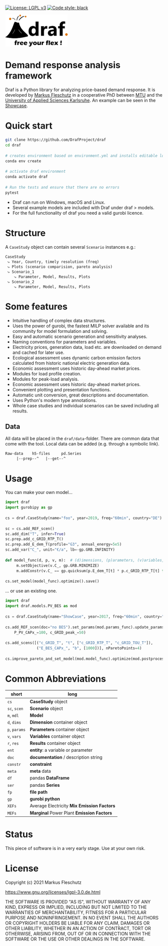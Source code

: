 [![License: LGPL v3](https://img.shields.io/badge/License-LGPL%20v3-blue.svg)](https://www.gnu.org/licenses/lgpl-3.0)
[![Code style: black](https://img.shields.io/badge/code%20style-black-000000.svg)](https://github.com/psf/black)

<img src="doc/images/all.svg" width="200" alt="draf logo">

# **D**emand **r**esponse **a**nalysis **f**ramework

Draf is a Python library for analyzing price-based demand response. It is developed by [Markus Fleschutz](https://www.linkedin.com/in/markus-fleschutz/) in a cooperative PhD between [MTU](https://www.mtu.ie/) and the [University of Applied Sciences Karlsruhe](https://www.h-ka.de/en/). An example can be seen in the [Showcase](https://mfleschutz.github.io/draf-showcase/).

# Quick start

```bash
git clone https://github.com/DrafProject/draf
cd draf

# creates environment based on environment.yml and installs editable local version:
conda env create

# activate draf environment
conda activate draf  

# Run the tests and ensure that there are no errors
pytest
```

- Draf can run on Windows, macOS and Linux.
- Several example models are included with Draf under draf > models.
- For the full functionality of draf you need a valid gurobi licence.

# Structure

A `CaseStudy` object can contain several `Scenario` instances e.g.:

``` None
CaseStudy
 ⤷ Year, Country, timely resolution (freq)
 ⤷ Plots (scenario comparision, pareto analysis)
 ⤷ Scenario_1
    ⤷ Parameter, Model, Results, Plots
 ⤷ Scenario_2
    ⤷ Parameter, Model, Results, Plots
```

# Some features

- Intuitive handling of complex data structures.
- Uses the power of gurobi, the fastest MILP solver available and its community for model formulation and solving.
- Easy and automatic scenario generation and sensitivity analyses.
- Naming conventions for parameters and variables.
- Electricity prices, generation data, load etc. are downloaded on demand and cached for later use.
- Ecological assessment uses dynamic carbon emission factors calculated from historic national electric generation data.
- Economic assessment uses historic day-ahead market prices.
- Modules for load profile creation.
- Modules for peak-load analysis.
- Economic assessment uses historic day-ahead market prices.
- Convenient plotting and presentation functions.
- Automatic unit conversion, great descriptions and documentation.
- Uses Python's modern type annotations.
- Whole case studies and individual scenarios can be saved including all results.

## Data

All data will be placed in the `draf/data`-folder. There are common data that come with the tool.
Local data can be added (e.g. through a symbolic link).

``` None
Raw-data    h5-files     pd.Series
     |--prep--^   |--get--^
```

# Usage

You can make your own model...

``` Python
import draf
import gurobipy as gp

cs = draf.CaseStudy(name="foo", year=2019, freq="60min", country="DE")

sc = cs.add_REF_scen()
sc.add_dim("T", infer=True)
sc.prep.add_c_GRID_RTP_T()
sc.prep.add_E_dem_T(profile="G3", annual_energy=5e5)
sc.add_var("C_", unit="€/a", lb=-gp.GRB.INFINITY)

def model_func(d, p, v, m):  # (d)imensions, (p)arameters, (v)ariables, (m)odel
     m.setObjective(v.C_, gp.GRB.MINIMIZE)
     m.addConstr(v.C_ == gp.quicksum(p.E_dem_T[t] * p.c_GRID_RTP_T[t] for t in d.T))

cs.set_model(model_func).optimize().save()
```

... or use an existing one.

``` Python
import draf
import draf.models.PV_BES as mod

cs = draf.CaseStudy(name="ShowCase", year=2017, freq="60min", country="DE")

cs.add_REF_scen(doc="no BES").set_params(mod.params_func).update_params(
    P_PV_CAPx_=100, c_GRID_peak_=50)

cs.add_scens([("c_GRID_T", "t", ["c_GRID_RTP_T", "c_GRID_TOU_T"]),
              ("E_BES_CAPx_", "b", [1000])], nParetoPoints=4)

cs.improve_pareto_and_set_model(mod.model_func).optimize(mod.postprocess_func).save()
```

# Common Abbreviations

| short | long |
|-------|------------------|
| `cs` | __CaseStudy__ object |
| `sc`, `scen` | __Scenario__ object |
| `m`, `mdl` | __Model__ |
| `d`, `dims` | __Dimension__ container object |
| `p`, `params` | __Parameters__ container object |
| `v`, `vars` | __Variables__ container object |
| `r`, `res` | __Results__ container object |
| `ent` | __entity__: a variable or parameter |
| `doc` | __documentation__ / description string |
| `constr` | __constraint__ |
| `meta` | __meta__ data |
| `df` | pandas __DataFrame__ |
| `ser` | pandas __Series__ |
| `fp` | __file path__ |
| `gp` | __gurobi python__ |
| `XEFs` | Average Electricity __Mix Emission Factors__ |
| `MEFs` | __Marginal__ Power Plant __Emission Factors__ |

# Status

This piece of software is in a very early stage. Use at your own risk.

# License

Copyright (c) 2021 Markus Fleschutz

<https://www.gnu.org/licenses/lgpl-3.0.de.html>

THE SOFTWARE IS PROVIDED "AS IS", WITHOUT WARRANTY OF ANY KIND, EXPRESS OR IMPLIED, INCLUDING BUT NOT LIMITED TO THE WARRANTIES OF MERCHANTABILITY, FITNESS FOR A PARTICULAR PURPOSE AND NONINFRINGEMENT. IN NO EVENT SHALL THE AUTHORS OR COPYRIGHT HOLDERS BE LIABLE FOR ANY CLAIM, DAMAGES OR OTHER LIABILITY, WHETHER IN AN ACTION OF CONTRACT, TORT OR OTHERWISE, ARISING FROM, OUT OF OR IN CONNECTION WITH THE SOFTWARE OR THE USE OR OTHER DEALINGS IN THE SOFTWARE.
